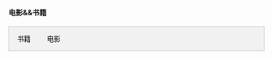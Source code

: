 

 #### 电影&&书籍

<head>
    <title>Tab Image Gallery</title>
    <style>
        .tab {
            overflow: hidden;
            border: 1px solid #ccc;
            background-color: #f1f1f1;
        }
        .tab button {
            background-color: inherit;
            float: left;
            border: none;
            outline: none;
            cursor: pointer;
            padding: 14px 16px;
            transition: 0.3s;
        }
        .tab button:hover {
            background-color: #ddd;
        }
        .tab button.active {
            background-color: #ccc;
        }
        .tabcontent {
            display: none;
            padding: 6px 12px;
            border: 1px solid #ccc;
            border-top: none;
        }
        .gallery {
            display: flex;
            flex-wrap: wrap;
            gap: 10px;
        }
        .gallery img {
            width: 120px;
            height: 180px;
            /* margin-right: 10px; */
            border-radius: 10px;
        }
    </style>
</head>
<body>

<div class="tab">
    <button class="tablinks" onclick="openCategory(event, 'Books')">书籍</button>
    <button class="tablinks" onclick="openCategory(event, 'Movies')">电影</button>
</div>

<div id="Books" class="tabcontent">
    <div class="gallery" id="booksGallery"></div>
</div>

<div id="Movies" class="tabcontent">
    <div class="gallery" id="moviesGallery"></div>
</div>

<script>
function openCategory(evt, categoryName) {
    var i, tabcontent, tablinks;
    tabcontent = document.getElementsByClassName("tabcontent");
    for (i = 0; i < tabcontent.length; i++) {
        tabcontent[i].style.display = "none";
    }
    tablinks = document.getElementsByClassName("tablinks");
    for (i = 0; i < tablinks.length; i++) {
        tablinks[i].className = tablinks[i].className.replace(" active", "");
    }
    document.getElementById(categoryName).style.display = "block";
    evt.currentTarget.className += " active";
}

// 默认打开书籍Tab
document.getElementsByClassName("tablinks")[0].click();

const filePath = './pics/sours.json'; // 确保这个路径指向你的JSON文件

fetch(filePath)
    .then(response => response.json())
    .then(data => {
        const booksGallery = document.getElementById('booksGallery');
        const moviesGallery = document.getElementById('moviesGallery');

        // 遍历书籍数据
        data.book.forEach(item => {
            const img = document.createElement('img');
            img.src = item.img;
            booksGallery.appendChild(img);
        });

        // 遍历电影数据
        data.movie.forEach(item => {
            const img = document.createElement('img');
            img.src = item.img;
            moviesGallery.appendChild(img);
        });
    })
    .catch(error => console.error('加载JSON文件时发生错误:', error));
</script>

</body>
</html>
